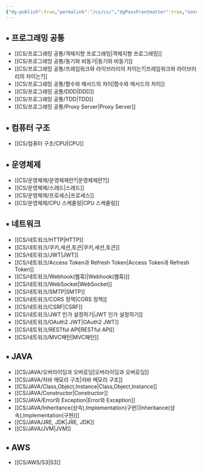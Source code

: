 ```yaml
---
{"dg-publish":true,"permalink":"/cs/cs/","dgPassFrontmatter":true,"noteIcon":"","created":"2024-11-05T19:16:14.906+09:00","updated":"2024-11-06T20:04:54.028+09:00"}
---
```



## ▪️ 프로그래밍 공통
- [[CS/프로그래밍 공통/객체지향  프로그래밍\|객체지향  프로그래밍]]
- [[CS/프로그래밍 공통/동기와 비동기\|동기와 비동기]]
- [[CS/프로그래밍 공통/프레임워크와 라이브러리의 차이는?\|프레임워크와 라이브러리의 차이는?]]
- [[CS/프로그래밍 공통/함수와 메서드의 차이\|함수와 메서드의 차이]]
- [[CS/프로그래밍 공통/DDD\|DDD]]
- [[CS/프로그래밍 공통/TDD\|TDD]]
- [[CS/프로그래밍 공통/Proxy Server\|Proxy Server]]

##  ▪️ 컴퓨터 구조
- [[CS/컴퓨터 구조/CPU\|CPU]]


## ▪️ 운영체제
- [[CS/운영체제/운영체제란?\|운영체제란?]]
- [[CS/운영체제/스레드\|스레드]]
- [[CS/운영체제/프로세스\|프로세스]]
- [[CS/운영체제/CPU 스케줄링\|CPU 스케줄링]]


## ▪️ 네트워크
- [[CS/네트워크/HTTP\|HTTP]]
- [[CS/네트워크/쿠키,세션,토큰\|쿠키,세션,토큰]]
- [[CS/네트워크/JWT\|JWT]]
- [[CS/네트워크/Access Token과 Refresh Token\|Access Token과 Refresh Token]]
- [[CS/네트워크/Webhook(웹훅)\|Webhook(웹훅)]]
- [[CS/네트워크/WebSocket\|WebSocket]]
- [[CS/네트워크/SMTP\|SMTP]]
- [[CS/네트워크/CORS 정책\|CORS 정책]]
- [[CS/네트워크/CSRF\|CSRF]]
- [[CS/네트워크/JWT 인가 설정하기\|JWT 인가 설정하기]]
- [[CS/네트워크/OAuth2 JWT\|OAuth2 JWT]]
- [[CS/네트워크/RESTful API\|RESTful API]]
- [[CS/네트워크/MVC패턴\|MVC패턴]]


## ▪️ JAVA
- [[CS/JAVA/오버라이딩과 오버로딩\|오버라이딩과 오버로딩]]
- [[CS/JAVA/자바 메모리 구조\|자바 메모리 구조]]
- [[CS/JAVA/Class,Object,Instance\|Class,Object,Instance]]
- [[CS/JAVA/Constructor\|Constructor]]
- [[CS/JAVA/Error와 Exception\|Error와 Exception]]
- [[CS/JAVA/Inheritance(상속),Implementation(구현)\|Inheritance(상속),Implementation(구현)]]
- [[CS/JAVA/JRE, JDK\|JRE, JDK]]
- [[CS/JAVA/JVM\|JVM]]


## ▪️ AWS
- [[CS/AWS/S3\|S3]]

